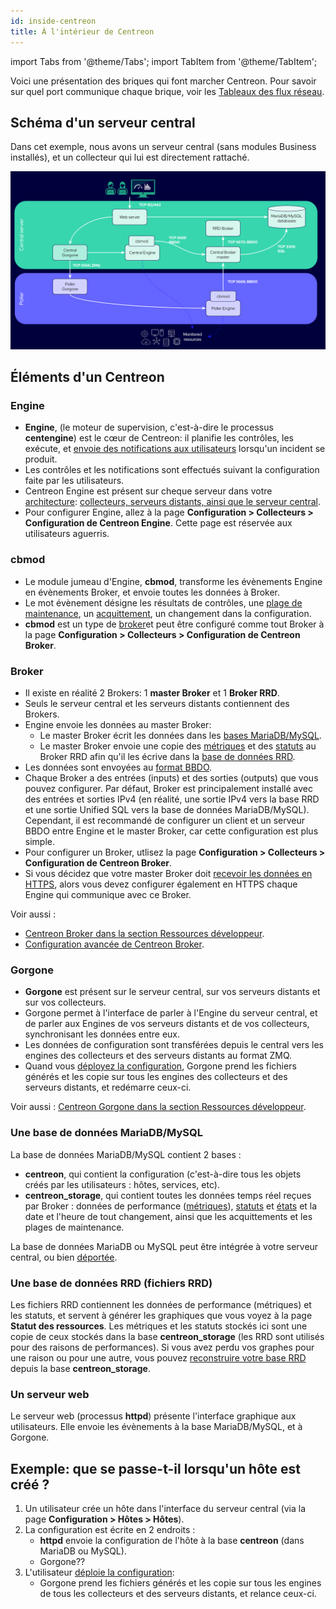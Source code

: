 ```yaml
---
id: inside-centreon
title: À l'intérieur de Centreon
---
```

import Tabs from '@theme/Tabs';
import TabItem from '@theme/TabItem';

Voici une présentation des briques qui font marcher Centreon. Pour savoir sur quel port communique chaque brique, voir les [Tableaux des flux réseau](https://docs.centreon.com/fr/docs/installation/technical/#tableaux-des-flux-réseau).

## Schéma d'un serveur central

<Tabs groupId="sync">
<TabItem value="Serveur central avec collecteur" label="Serveur central avec collecteur">

Dans cet exemple, nous avons un serveur central (sans modules Business installés), et un collecteur qui lui est directement rattaché.

![image](../assets/installation/inside_central_poller.png)

</TabItem>
</Tabs>

## Éléments d'un Centreon

### Engine

* **Engine**, (le moteur de supervision, c'est-à-dire le processus **centengine**) est le cœur de Centreon: il planifie les contrôles, les exécute, et [envoie des notifications aux utilisateurs](https://docs.centreon.com/fr/docs/alerts-notifications/notif-concept) lorsqu'un incident se produit.
* Les contrôles et les notifications sont effectués suivant la configuration faite par les utilisateurs.
* Centreon Engine est présent sur cheque serveur dans votre [architecture](https://docs.centreon.com/fr/docs/installation/architectures): [collecteurs, serveurs distants, ainsi que le serveur central](https://docs.centreon.com/fr/docs/platform).
* Pour configurer Engine, allez à la page **Configuration > Collecteurs > Configuration de Centreon Engine**. Cette page est réservée aux utilisateurs aguerris.

### cbmod

* Le module jumeau d'Engine, **cbmod**, transforme les évènements Engine en évènements Broker, et envoie toutes les données à Broker.
* Le mot évènement désigne les résultats de contrôles, une [plage de maintenance](https://docs.centreon.com/fr/docs/alerts-notifications/downtimes), un [acquittement](https://docs.centreon.com/fr/docs/alerts-notifications/acknowledge), un changement dans la configuration.
* **cbmod** est un type de [broker](#broker)et peut être configuré comme tout Broker à la page **Configuration > Collecteurs > Configuration de Centreon Broker**.

### Broker

* Il existe en réalité 2 Brokers: 1 **master Broker** et 1 **Broker RRD**.
* Seuls le serveur central et les serveurs distants contiennent des Brokers.
* Engine envoie les données au master Broker:
   * Le master Broker écrit les données dans les [bases MariaDB/MySQL](#a-mariadbmysql-database).
   * Le master Broker envoie une copie des [métriques](https://docs.centreon.com/fr/docs/monitoring/metrics) et des [statuts](https://docs.centreon.com/fr/docs/alerts-notifications/concepts) au Broker RRD afin qu'il les écrive dans la [base de données RRD](#a-rrd-databaserrd-files).
* Les données sont envoyées au [format BBDO](https://docs.centreon.com/fr/docs/developer/developer-broker-bbdo/).
* Chaque Broker a des entrées (inputs) et des sorties (outputs) que vous pouvez configurer. Par défaut, Broker est principalement installé avec des entrées et sorties IPv4 (en réalité, une sortie IPv4 vers la base RRD et une sortie Unified SQL vers la base de données MariaDB/MySQL). Cependant, il est recommandé de configurer un client et un serveur BBDO entre Engine et le master Broker, car cette configuration est plus simple.
* Pour configurer un Broker, utlisez la page **Configuration > Collecteurs > Configuration de Centreon Broker**.
* Si vous décidez que votre master Broker doit [recevoir les données en HTTPS](https://docs.centreon.com/fr/docs/monitoring/monitoring-servers/advanced-configuration/#authentification-avec-centreon-broker), alors vous devez configurer également en HTTPS chaque Engine qui communique avec ce Broker.

Voir aussi :

* [Centreon Broker dans la section Ressources développeur](https://docs.centreon.com/fr/docs/developer/developer-centreon-broker).
* [Configuration avancée de Centreon Broker](https://docs.centreon.com/fr/docs/monitoring/monitoring-servers/advanced-configuration/#pour-aller-plus-loin-avec-centreon-broker).

### Gorgone

* **Gorgone** est présent sur le serveur central, sur vos serveurs distants et sur vos collecteurs.
* Gorgone permet à l'interface de parler à l'Engine du serveur central, et de parler aux Engines de vos serveurs distants et de vos collecteurs, synchronisant les données entre eux.
* Les données de configuration sont transférées depuis le central vers les engines des collecteurs et des serveurs distants au format ZMQ.
* Quand vous [déployez la configuration](https://docs.centreon.com/fr/docs/monitoring/monitoring-servers/deploying-a-configuration), Gorgone prend les fichiers générés et les copie sur tous les engines des collecteurs et des serveurs distants, et redémarre ceux-ci.

Voir aussi : [Centreon Gorgone dans la section Ressources développeur](https://docs.centreon.com/fr/docs/developer/developer-centreon-gorgone).

### Une base de données MariaDB/MySQL

La base de données MariaDB/MySQL contient 2 bases :

   * **centreon**, qui contient la configuration (c'est-à-dire tous les objets créés par les utilisateurs : hôtes, services, etc).
   * **centreon_storage**, qui contient toutes les données temps réel reçues par Broker : données de performance ([métriques](https://docs.centreon.com/fr/docs/monitoring/metrics)), [statuts](https://docs.centreon.com/fr/docs/alerts-notifications/concepts) et [états](https://docs.centreon.com/fr/docs/alerts-notifications/concepts/#states) et la date et l'heure de tout changement, ainsi que les acquittements et les plages de maintenance.

La base de données MariaDB ou MySQL peut être intégrée à votre serveur central, ou bien [déportée](https://docs.centreon.com/fr/docs/installation/architectures/#sgbd-déporté).

### Une base de données RRD (fichiers RRD)

Les fichiers RRD contiennent les données de performance (métriques) et les statuts, et servent à générer les graphiques que vous voyez à la page **Statut des ressources**.
Les métriques et les statuts stockés ici sont une copie de ceux stockés dans la base **centreon_storage** (les RRD sont utilisés pour des raisons de performances). Si vous avez perdu vos graphes pour une raison ou pour une autre, vous pouvez [reconstruire votre base RRD](https://docs.centreon.com/fr/docs/administration/backup/#reconstruction-des-graphiques) depuis la base **centreon_storage**.

### Un serveur web

Le serveur web (processus **httpd**) présente l'interface graphique aux utilisateurs. Elle envoie les évènements à la base MariaDB/MySQL, et à Gorgone.

## Exemple: que se passe-t-il lorsqu'un hôte est créé ?

1. Un utilisateur crée un hôte dans l'interface du serveur central (via la page **Configuration > Hôtes > Hôtes**).
2. La configuration est écrite en 2 endroits :
   * **httpd** envoie la configuration de l'hôte à la base **centreon** (dans MariaDB ou MySQL).
   * Gorgone??
3. L'utilisateur [déploie la configuration](https://docs.centreon.com/fr/docs/monitoring/monitoring-servers/deploying-a-configuration):
   * Gorgone prend les fichiers générés et les copie sur tous les engines de tous les collecteurs et des serveurs distants, et relance ceux-ci.
